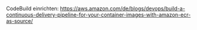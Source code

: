 CodeBuild einrichten:
https://aws.amazon.com/de/blogs/devops/build-a-continuous-delivery-pipeline-for-your-container-images-with-amazon-ecr-as-source/